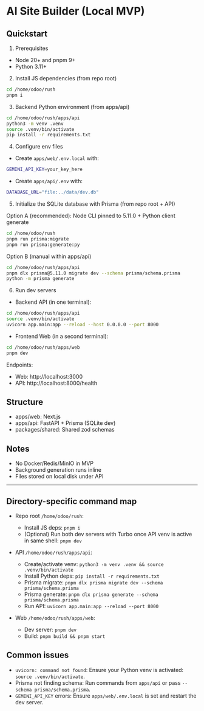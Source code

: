 # AI Site Builder (Local MVP)

## Quickstart

1) Prerequisites

- Node 20+ and pnpm 9+
- Python 3.11+

2) Install JS dependencies (from repo root)

```bash
cd /home/odoo/rush
pnpm i
```

3) Backend Python environment (from apps/api)

```bash
cd /home/odoo/rush/apps/api
python3 -m venv .venv
source .venv/bin/activate
pip install -r requirements.txt
```

4) Configure env files

- Create `apps/web/.env.local` with:

```bash
GEMINI_API_KEY=your_key_here
```

- Create `apps/api/.env` with:

```bash
DATABASE_URL="file:../data/dev.db"
```

5) Initialize the SQLite database with Prisma (from repo root + API)

Option A (recommended): Node CLI pinned to 5.11.0 + Python client generate

```bash
cd /home/odoo/rush
pnpm run prisma:migrate
pnpm run prisma:generate:py
```

Option B (manual within apps/api)

```bash
cd /home/odoo/rush/apps/api
pnpm dlx prisma@5.11.0 migrate dev --schema prisma/schema.prisma
python -m prisma generate
```

6) Run dev servers

- Backend API (in one terminal):

```bash
cd /home/odoo/rush/apps/api
source .venv/bin/activate
uvicorn app.main:app --reload --host 0.0.0.0 --port 8000
```

- Frontend Web (in a second terminal):

```bash
cd /home/odoo/rush/apps/web
pnpm dev
```

Endpoints:
- Web: http://localhost:3000
- API: http://localhost:8000/health

## Structure
- apps/web: Next.js
- apps/api: FastAPI + Prisma (SQLite dev)
- packages/shared: Shared zod schemas

## Notes
- No Docker/Redis/MinIO in MVP
- Background generation runs inline
- Files stored on local disk under API

---

## Directory-specific command map

- Repo root `/home/odoo/rush`:
  - Install JS deps: `pnpm i`
  - (Optional) Run both dev servers with Turbo once API venv is active in same shell: `pnpm dev`

- API `/home/odoo/rush/apps/api`:
  - Create/activate venv: `python3 -m venv .venv && source .venv/bin/activate`
  - Install Python deps: `pip install -r requirements.txt`
  - Prisma migrate: `pnpm dlx prisma migrate dev --schema prisma/schema.prisma`
  - Prisma generate: `pnpm dlx prisma generate --schema prisma/schema.prisma`
  - Run API: `uvicorn app.main:app --reload --port 8000`

- Web `/home/odoo/rush/apps/web`:
  - Dev server: `pnpm dev`
  - Build: `pnpm build && pnpm start`

## Common issues

- `uvicorn: command not found`: Ensure your Python venv is activated: `source .venv/bin/activate`.
- Prisma not finding schema: Run commands from `apps/api` or pass `--schema prisma/schema.prisma`.
- `GEMINI_API_KEY` errors: Ensure `apps/web/.env.local` is set and restart the dev server.



